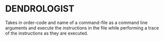 # DENDROLOGIST
Takes in order-code and name of a command-file as a command line arguments and execute the instructions in the file while performing a trace of the instructions as they are executed.
